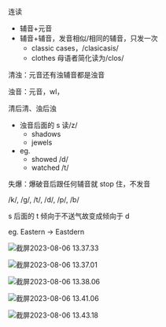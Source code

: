 连读

- 辅音+元音
- 辅音+辅音，发音相似/相同的辅音，只发一次
  - classic cases，/clasicasis/
  - clothes 母语者简化读为/clos/

清浊：元音还有浊辅音都是浊音

浊音：元音，wl，

清后清、浊后浊

- 浊音后面的 s 读/z/
  - shadows
  - jewels
- eg.
  - showed /d/
  - watched /t/

失爆：爆破音后跟任何辅音就 stop 住，不发音

/k/, /g/, /t/, /d/, /p/, /b/

s 后面的 t 倾向于不送气故变成倾向于 d

eg. Eastern -> Eastdern

![截屏2023-08-06 13.37.33](https://cdn.jsdelivr.net/gh/davidliuk/images@master/blog/%E6%88%AA%E5%B1%8F2023-08-06%2013.37.33.png)

![截屏2023-08-06 13.37.01](https://cdn.jsdelivr.net/gh/davidliuk/images@master/blog/%E6%88%AA%E5%B1%8F2023-08-06%2013.37.01.png)

![截屏2023-08-06 13.38.06](https://cdn.jsdelivr.net/gh/davidliuk/images@master/blog/%E6%88%AA%E5%B1%8F2023-08-06%2013.38.06.png)

![截屏2023-08-06 13.41.06](https://cdn.jsdelivr.net/gh/davidliuk/images@master/blog/%E6%88%AA%E5%B1%8F2023-08-06%2013.41.06.png)

![截屏2023-08-06 13.43.18](https://cdn.jsdelivr.net/gh/davidliuk/images@master/blog/%E6%88%AA%E5%B1%8F2023-08-06%2013.43.18.png)

